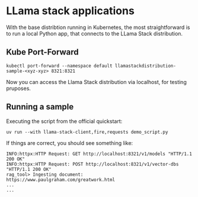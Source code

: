 # LLama stack applications

With the base distribtion running in Kubernetes, the most straightforward is to run a local Python app, that connects to the LLama Stack distribution.

## Kube Port-Forward

```
kubectl port-forward --namespace default llamastackdistribution-sample-<xyz-xyz> 8321:8321
```

Now you can access the Llama Stack distribution via localhost, for testing pruposes.

## Running a sample

Executing the script from the official quickstart:

```
uv run --with llama-stack-client,fire,requests demo_script.py
```

If things are correct, you should see something like:

```
INFO:httpx:HTTP Request: GET http://localhost:8321/v1/models "HTTP/1.1 200 OK"
INFO:httpx:HTTP Request: POST http://localhost:8321/v1/vector-dbs "HTTP/1.1 200 OK"
rag_tool> Ingesting document: https://www.paulgraham.com/greatwork.html
...
...
```

